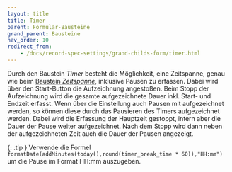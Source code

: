 ```yaml
---
layout: title
title: Timer
parent: Formular-Bausteine
grand_parent: Bausteine
nav_order: 10
redirect_from:
    - /docs/record-spec-settings/grand-childs-form/timer.html
---
```


Durch den Baustein _Timer_ besteht die Möglichkeit, eine Zeitspanne, genau wie beim [Baustein _Zeitspanne_](), inklusive Pausen zu erfassen.
Dabei wird über den Start-Button die Aufzeichnung angestoßen. Beim Stopp der Aufzeichnung wird die gesamte aufgezeichnete Dauer inkl. Start- und Endzeit
erfasst. Wenn über die Einstellung auch Pausen mit aufgezeichnet werden, so können diese durch das Pausieren des Timers aufgezeichnet werden. Dabei wird
die Erfassung der Hauptzeit gestoppt, intern aber die Dauer der Pause weiter aufgezeichnet.
Nach dem Stopp wird dann neben der aufgezeichneten Zeit auch die
Dauer der Pausen angezeigt.

{: .tip }
Verwende die Formel `formatDate(addMinutes(today(),round(timer_break_time * 60)),"HH:mm")` um die Pause im Format HH:mm auszugeben.
